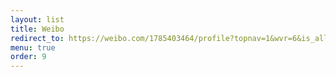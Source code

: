 ```yaml
---
layout: list
title: Weibo
redirect_to: https://weibo.com/1785403464/profile?topnav=1&wvr=6&is_all=1
menu: true
order: 9
---
```

